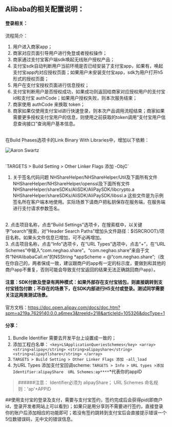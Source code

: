 ## Alibaba的相关配置说明：
#### 登录相关：
流程简介：

1. 用户进入商家app；
2. 商家对应页面引导用户进行免登或者授权操作；
3. 商家通过支付宝客户端sdk唤起无线账户授权产品；
4. 支付宝sdk自动判断用户当前环境是否已经安装了支付宝app，如果有，唤起支付宝app内对应授权页面；如果用户未安装支付宝app，sdk为用户打开h5形式的授权页面；
5. 用户在支付宝授权页面进行信息授权；
6. 支付宝判断用户是否授权成功，如果成功则返回给商家对应授权用户的支付宝id和支付宝 authCode；如果用户授权失败，则本次服务结束；
7. 商家使用 authCode 来换取 token；
8. 商家如果仅使用支付宝id进行快速登录，则本次产品调用流程结束；商家如果需要更多授权支付宝用户的信息，则使用之前获取的token调用“支付宝用户信息查询接口”查询用户基本信息。
<br/>
在Build Phases选项卡的Link Binary With Libraries中，增加以下依赖：

![Aaron Swartz](https://github.com/NegHao/NHShareHelper/blob/master/help/alibabaframework.png)

<br/>
`TARGETS > Build Setting > Other Linker Flags 添加 -ObjC`
<br/>

1. 关于签名代码问题
NHShareHelper/NHShareHelper/Util及下面所有文件
NHShareHelper/NHShareHelper/openssl及下面所有文件
NHShareHelper/shareSDKs/AliSDK/AliPaySDK/libcrypto.a
NHShareHelper/shareSDKs/AliSDK/AliPaySDK/libssl.a
这些文件是为示例签名所在客户端本地使用。实际场景下请商户把私钥保存在服务端，在服务端进行支付请求参数签名。
<br/>
2. 点击项目名称，点击“Build Settings”选项卡，在搜索框中，以关键字“search”搜索，对“Header Search Paths”增加头文件路径：$(SRCROOT)/项目名称。如果头文件信息已增加，可不必再增加。
<br/>
3. 点击项目名称，点击“Info”选项卡，在“URL Types”选项中，点击“+”，在“URL Schemes”中输入“com.neghao.share”。“com.neghao.share”来自于文件“NHAlibabaCall.m”的NSString *appScheme = @“com.neghao.share”;（改在你自己的，两者保成一致，建议跟商户的app有一定的标示度，要做到和其他的商户app不重复，否则可能会导致支付宝返回的结果无法正确跳回商户app）。

#### 注意：SDK付款及登录有两种模式：如果外部存在支付宝钱包，则直接跳转到支付宝钱包付款；不存在的场景下，在SDK内部进行H5支付或登录。测试同学需要关注这两类测试场景。
官方文档：https://doc.open.alipay.com/docs/doc.htm?spm=a219a.7629140.0.0.a6mex3&treeId=218&articleId=105326&docType=1


#### 分享：

1. Bundle Identifier 需要去开发平台上设置成一致的；
2. 添加工程白名单：
`
<key>LSApplicationQueriesSchemes</key>
	<array>
		<string>alipay</string>
		<string>alipayshare</string>
		<string>alipaytlshare</string>
	</array>
`
3. `TARGETS > Build Setting > Other Linker Flags 添加 -all_load`
4. 为URL Types 添加支付宝回调scheme:
`TARGETS > Info > URL types >添加 Identifier:alipayShare  URL Schemes:ap****`*代表你的appID

> ######注意： 
Identifier必须为 alipayShare；
URL Schemes 命名规则：'ap'+APPID


##使用支付宝的登录及支付，需要与支付宝签约，签约完成后会获得pid(即商户id，登录开发者网站上可以看到)；如果只是用分享则不需要进行签约，直接登录你的账户后添加相应的功能即可；若没有签约跳转到支付宝后会直接提示错误一个5位数错误码，无中文的错误信息。


